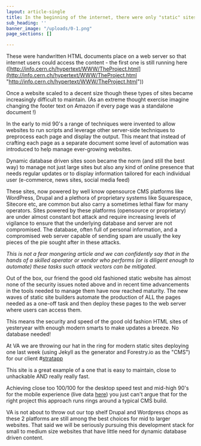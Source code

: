 ```yaml
---
layout: article-single
title: In the beginning of the internet, there were only "static"​ sites.
sub_heading: ''
banner_image: "/uploads/0-1.png"
page_sections: []

---
```

These were handwritten HTML documents place on a web server so that internet users could access the content - the first one is still running here ([http://info.cern.ch/hypertext/WWW/TheProject.html](http://info.cern.ch/hypertext/WWW/TheProject.html "http://info.cern.ch/hypertext/WWW/TheProject.html"))

Once a website scaled to a decent size though these types of sites became increasingly difficult to maintain. (As an extreme thought exercise imagine changing the footer text on Amazon if every page was a standalone document !)

In the early to mid 90's a range of techniques were invented to allow websites to run scripts and leverage other server-side techniques to preprocess each page and display the output. This meant that instead of crafting each page as a separate document some level of automation was introduced to help manage ever-growing websites.

Dynamic database driven sites soon became the norm (and still the best way) to manage not just large sites but also any kind of online presence that needs regular updates or to display information tailored for each individual user (e-commerce, news sites, social media feed)

These sites, now powered by well know opensource CMS platforms like WordPress, Drupal and a plethora of proprietary systems like Squarespace, Sitecore etc, are common but also carry a sometimes lethal flaw for many operators. Sites powered by these platforms (opensource or proprietary) are under almost constant bot attack and require increasing levels of vigilance to ensure that the underlying database and server are not compromised. The database, often full of personal information, and a compromised web server capable of sending spam are usually the key pieces of the pie sought after in these attacks.

_This is not a fear mongering article and we can confidently say that in the hands of a skilled operator or vendor who performs (or is diligent enough to automate) these tasks such attack vectors can be mitigated._

Out of the box, our friend the good old fashioned static website has almost none of the security issues noted above and in recent time advancements in the tools needed to manage them have now reached maturity. The new waves of static site builders automate the production of ALL the pages needed as a one-off task and then deploy these pages to the web server where users can access them.

This means the security and speed of the good old fashion HTML sites of yesteryear with enough modern smarts to make updates a breeze. No database needed!

At VA we are throwing our hat in the ring for modern static sites deploying one last week (using Jekyll as the generator and Forestry.io as the "CMS") for our client #[stratapp](https://stratapp.ai/)

This site is a great example of a one that is easy to maintain, close to unhackable AND really really fast.

Achieving close too 100/100 for the desktop speed test and mid-high 90's for the mobile experience (live data [here](https://developers.google.com/speed/pagespeed/insights/?url=stratapp.ai&tab=desktop)) you just can't argue that for the right project this approach runs rings around a typical CMS build.

VA is not about to throw out our top shelf Drupal and Wordpress chops as these 2 platforms are still among the best choices for mid to larger websites. That said we will be seriously pursuing this development stack for small to medium size websites that have little need for dynamic database driven content.